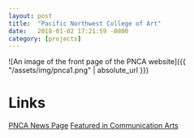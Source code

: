 ```yaml
---
layout: post
title:  "Pacific Northwest College of Art"
date:   2018-01-02 17:21:59 -0800
category: [projects]
---
```


![An image of the front page of the PNCA website]({{ "/assets/img/pnca1.png" | absolute_url }})



# Links

[PNCA News Page](https://pnca.edu/news)
[Featured in Communication Arts](https://www.commarts.com/webpicks/pnca)
